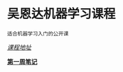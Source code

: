 # 吴恩达机器学习课程
`适合机器学习入门的公开课`

*[课程地址](https://www.bilibili.com/video/BV1Pa411X76s)*

**[第一周笔记](第一周笔记.pdf)**